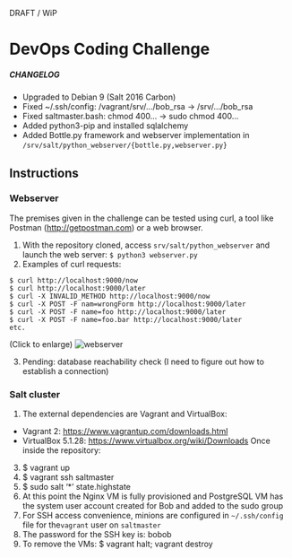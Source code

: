 DRAFT / WiP

# DevOps Coding Challenge

##### CHANGELOG

- Upgraded to Debian 9 (Salt 2016 Carbon)
- Fixed ~/.ssh/config: /vagrant/srv/.../bob_rsa -> /srv/.../bob_rsa
- Fixed saltmaster.bash: chmod 400... -> sudo chmod 400...
- Added python3-pip and installed sqlalchemy
- Added Bottle.py framework and webserver implementation in `/srv/salt/python_webserver/{bottle.py,webserver.py}`

## Instructions

### Webserver

The premises given in the challenge can be tested using curl, a tool like Postman (http://getpostman.com) or a web browser.

1. With the repository cloned, access `srv/salt/python_webserver` and launch the web server: `$ python3 webserver.py`
2. Examples of curl requests:
```
$ curl http://localhost:9000/now
$ curl http://localhost:9000/later
$ curl -X INVALID_METHOD http://localhost:9000/now
$ curl -X POST -F nam=wrongForm http://localhost:9000/later
$ curl -X POST -F name=foo http://localhost:9000/later
$ curl -X POST -F name=foo.bar http://localhost:9000/later
etc.
```
(Click to enlarge)
![webserver](https://raw.githubusercontent.com/i90rr/salt-cluster/master/extras/webserver.png)

3. Pending: database reachability check (I need to figure out how to establish a connection)

### Salt cluster

1. The external dependencies are Vagrant and VirtualBox:
- Vagrant 2: https://www.vagrantup.com/downloads.html
- VirtualBox 5.1.28: https://www.virtualbox.org/wiki/Downloads
Once inside the repository:
3. $ vagrant up
4. $ vagrant ssh saltmaster
5. $ sudo salt ‘*’ state.highstate
6. At this point the Nginx VM is fully provisioned and PostgreSQL VM has the system user account created
for Bob and added to the sudo group
7. For SSH access convenience, minions are configured in `~/.ssh/config` file for the`vagrant` user
on `saltmaster`
8. The password for the SSH key is: bobob
9. To remove the VMs: $ vagrant halt; vagrant destroy

